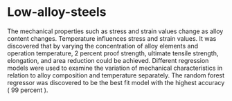 # Low-alloy-steels
The mechanical properties such as stress and strain values change as alloy content changes. Temperature influences stress and strain values. It was discovered that by varying the concentration of alloy elements and operation temperature, 2 percent proof strength, ultimate tensile strength, elongation, and area reduction could be achieved. Different regression models were used to examine the variation of mechanical characteristics in relation to alloy composition and temperature separately. The random forest regressor was discovered to be the best fit model with the highest accuracy ( 99 percent ).

